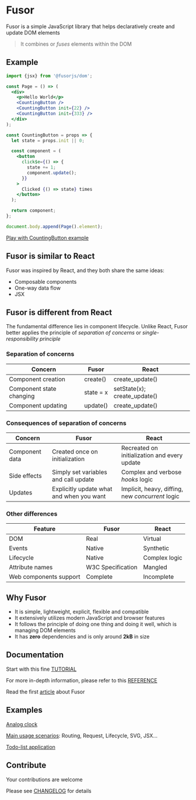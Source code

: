 # Fusor

Fusor is a simple JavaScript library that helps declaratively create and update DOM elements

> It combines or _fuses_ elements within the DOM

## Example

```jsx
import {jsx} from '@fusorjs/dom';

const Page = () => (
  <div>
    <p>Hello World</p>
    <CountingButton />
    <CountingButton init={22} />
    <CountingButton init={333} />
  </div>
);

const CountingButton = props => {
  let state = props.init || 0;

  const component = (
    <button
      click$e={() => {
        state += 1;
        component.update();
      }}
    >
      Clicked {() => state} times
    </button>
  );

  return component;
};

document.body.append(Page().element);
```

[Play with CountingButton example](https://codesandbox.io/s/fusor-intro-jsx-r96fgd?file=/src/index.ts)

## Fusor is similar to React

Fusor was inspired by React, and they both share the same ideas:

- Composable components
- One-way data flow
- JSX

## Fusor is different from React

The fundamental difference lies in component lifecycle. Unlike React, Fusor better applies the principle of _separation of concerns_ or _single-responsibility principle_

### Separation of concerns

| Concern                  | Fusor     | React                        |
| ------------------------ | --------- | ---------------------------- |
| Component creation       | create()  | create_update()              |
| Component state changing | state = x | setState(x); create_update() |
| Component updating       | update()  | create_update()              |

### Consequences of separation of concerns

| Concern        | Fusor                                    | React                                            |
| -------------- | ---------------------------------------- | ------------------------------------------------ |
| Component data | Created once on initialization           | Recreated on initialization and every update     |
| Side effects   | Simply set variables and call update     | Complex and verbose _hooks_ logic                |
| Updates        | Explicitly update what and when you want | Implicit, heavy, diffing, new _concurrent_ logic |

### Other differences

| Feature                | Fusor             | React         |
| ---------------------- | ----------------- | ------------- |
| DOM                    | Real              | Virtual       |
| Events                 | Native            | Synthetic     |
| Lifecycle              | Native            | Complex logic |
| Attribute names        | W3C Specification | Mangled       |
| Web components support | Complete          | Incomplete    |

## Why Fusor

- It is simple, lightweight, explicit, flexible and compatible
- It extensively utilizes modern JavaScript and browser features
- It follows the principle of doing one thing and doing it well, which is managing DOM elements
- It has **zero** dependencies and is only around **2kB** in size

## Documentation

Start with this fine [TUTORIAL](TUTORIAL.md)

For more in-depth information, please refer to this [REFERENCE](REFERENCE.md)

Read the first [article](https://gist.github.com/isumix/48b9de9c40ca5498d10224ca63f4876d) about Fusor

## Examples

[Analog clock](https://codesandbox.io/s/fusor-analog-clock-jsx-hqs5x9)

[Main usage scenarios](https://fusorjs.github.io/tutorial/): Routing, Request, Lifecycle, SVG, JSX...

[Todo-list application](https://github.com/fusorjs/todomvc#readme)

## Contribute

Your contributions are welcome

Please see [CHANGELOG](CHANGELOG.md) for details
